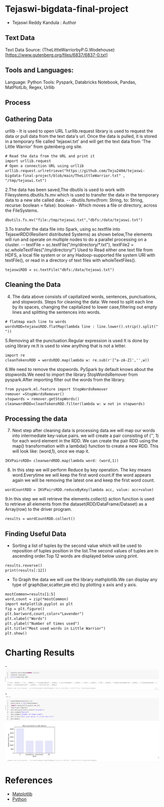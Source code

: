 # Tejaswi-bigdata-final-project
- Tejaswi Reddy Kandula : Author

## Text Data
Text Data Source: (TheLittleWarriorbyP.G.Wodehouse)[https://www.gutenberg.org/files/6837/6837-0.txt]

## Tools and Languages:
Language: Python
Tools: Pyspark, Databricks Notebook, Pandas, MatPlotLib, Regex, Urllib

## Process
## Gathering Data
urllib - It is used to open URL
1.urllib.request library is used to request the data or pull data from the text data's url. Once the data is pulled, it is stored in a temporary file called 'tejaswi.txt' and will get the text data from 'The Little Warrior' from gutenberg.org site.
```
# Read the data from the URL and print it
import urllib.request
# Open a connection URL using urllib
urllib.request.urlretrieve("https://github.com/Teju2404/tejaswi-bigdata-final-project/blob/main/TheLittleWarrior.txt" , "/tmp/tejaswi.txt")
```
2.The data has been saved,The dbutils is used to work with Filesystems.dbutils.fs.mv which is used to transfer the data in the temporary data to a new site called data.
-- dbutils.fsmv(from: String, to: String, recurse: boolean = false): boolean - Which moves a file or directory, across the FileSystems.
```
dbutils.fs.mv("file:/tmp/tejaswi.txt","dbfs:/data/tejaswi.txt")
```
3.To transfer the data file into Spark, using sc.textfile into TejaswiRDD(Resilient distributed Systems) as shown below,The elements will run and operate on multiple nodes to do a parallel processing on a cluster.
--  textFile = sc.textFile("/my/directory/*.txt"),
    textFile2 = sc.wholeTextFiles("/my/directory/")
Used to Read either one text file from HDFS, a local file system or or any Hadoop-supported file system URI with textFile(), or read in a directory of text files with      wholeTextFiles().
```
tejaswiRDD = sc.textFile("dbfs:/data/tejaswi.txt")
```
## Cleaning the Data

4. The data above consists of capitalized words, sentences, punctuations, and stopwords.
Steps for cleaning the data:
We need to split each line by its spaces, changing the capitalized to lower case,filtering out empty lines and splitting the sentences into words.
```
# flatmap each line to words
wordsRDD=tejaswiRDD.flatMap(lambda line : line.lower().strip().split(" "))
```
5.Removing all the punctuation.Regular expression is used It is done by using library re.It is used to view anything that is not a letter.
```
import re
cleanTokensRDD = wordsRDD.map(lambda w: re.sub(r'[^a-zA-Z]','',w))
```
6.We need to remove the stopwords. PySpark by default knows about the stopwords.We need to import the library StopWordsRemover from pyspark.After importing filter out the words from the library.
```
from pyspark.ml.feature import StopWordsRemover
remover =StopWordsRemover()
stopwords = remover.getStopWords()
cleanwordRDD=cleanTokensRDD.filter(lambda w: w not in stopwords)
```
## Processing the data

7. Next step after cleaning data is processing data.we will map our words into intermediate key-value pairs. we will create a pair consisting of ('<word>', 1) for each word element in the RDD. We can create the pair RDD using the map() transformation with a lambda() function to create a new RDD.
This will look like: (word,1), once we map it.

```
IKVPairsRDD= cleanwordRDD.map(lambda word: (word,1))
```
8. In this step we will perform Reduce by key operation. The key means word.Everytime we will keep the first word count.If the word appears again we will be removing the latest one and keep the first word count.
```
wordCountRDD = IKVPairsRDD.reduceByKey(lambda acc, value: acc+value)
```
9.In this step we will retrieve the elements.collect() action function is used to retrieve all elements from the dataset(RDD/DataFrame/Dataset) as a Array(row) to the driver program.
```
results = wordCountRDD.collect()
```
## Finding Useful Data
- Sorting a list of tuples by the second value which will be used to reposition of tuples position in the list.The second values of tuples are in ascending order.Top 12 words are displayed below using print.

```results.sort(key=lambda x:x[1])
results.reverse()
print(results[:12])
```
- To Graph the data we will use the library mathplotlib.We can display any type of graph(bar,scatter,pie etc) by plotting x axis and y axis.
```
mostCommon=results[1:5]
word,count = zip(*mostCommon)
import matplotlib.pyplot as plt
fig = plt.figure()
plt.bar(word,count,color="Lavender")
plt.xlabel("Words")
plt.ylabel("Number of times used")
plt.title("Most used words in Little Warrior")
plt.show()
```
# Charting Results
-![Sorting](https://github.com/Teju2404/tejaswi-bigdata-final-project/blob/main/sort.PNG)
-![Results](https://github.com/Teju2404/tejaswi-bigdata-final-project/blob/main/results.PNG)

# References
- [Matplotlib](https://dzone.com/articles/types-of-matplotlib-in-python)
- [Python](https://www.analyticsvidhya.com/blog/2020/02/beginner-guide-matplotlib-data-visualization-exploration-python/)
